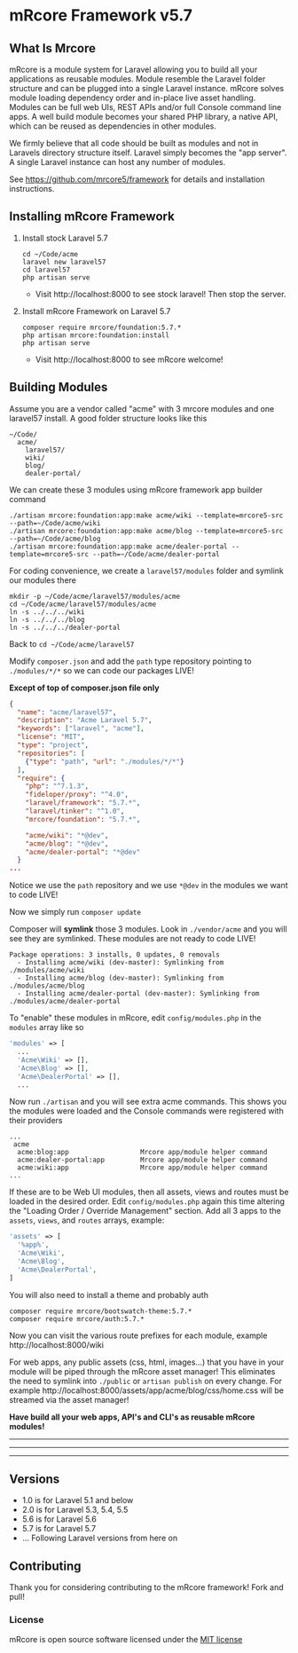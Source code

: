 # mRcore Framework v5.7

## What Is Mrcore

mRcore is a module system for Laravel allowing you to build all your applications as reusable modules.
Module resemble the Laravel folder structure and can be plugged into a single Laravel instance.
mRcore solves module loading dependency order and in-place live asset handling.  Modules can be
full web UIs, REST APIs and/or full Console command line apps.  A well build module becomes your
shared PHP library, a native API, which can be reused as dependencies in other modules.

We firmly believe that all code should be built as modules and not in Laravels directory structure itself.
Laravel simply becomes the "app server".  A single Laravel instance can host any number of modules. 

See https://github.com/mrcore5/framework for details and installation instructions.



## Installing mRcore Framework

1. Install stock Laravel 5.7
	```
	cd ~/Code/acme
	laravel new laravel57
	cd laravel57
	php artisan serve
	```
	* Visit http://localhost:8000 to see stock laravel!  Then stop the server.

2. Install mRcore Framework on Laravel 5.7
	```
	composer require mrcore/foundation:5.7.*
	php artisan mrcore:foundation:install
	php artisan serve
	```
	* Visit http://localhost:8000 to see mRcore welcome!




## Building Modules

Assume you are a vendor called "acme" with 3 mrcore modules and one laravel57 install.
A good folder structure looks like this
```
~/Code/
  acme/
    laravel57/
    wiki/
    blog/
    dealer-portal/
```

We can create these 3 modules using mRcore framework app builder command
```
./artisan mrcore:foundation:app:make acme/wiki --template=mrcore5-src --path=~/Code/acme/wiki
./artisan mrcore:foundation:app:make acme/blog --template=mrcore5-src --path=~/Code/acme/blog
./artisan mrcore:foundation:app:make acme/dealer-portal --template=mrcore5-src --path=~/Code/acme/dealer-portal
```

For coding convenience, we create a `laravel57/modules` folder and symlink our modules there
```
mkdir -p ~/Code/acme/laravel57/modules/acme
cd ~/Code/acme/laravel57/modules/acme
ln -s ../../../wiki
ln -s ../../../blog
ln -s ../../../dealer-portal
```
Back to `cd ~/Code/acme/laravel57`

Modify `composer.json` and add the `path` type repository pointing to `./modules/*/*` so we can code our packages LIVE!

**Except of top of composer.json file only**
```json
{
  "name": "acme/laravel57",
  "description": "Acme Laravel 5.7",
  "keywords": ["laravel", "acme"],
  "license": "MIT",
  "type": "project",
  "repositories": [
    {"type": "path", "url": "./modules/*/*"}
  ],
  "require": {
    "php": "^7.1.3",
    "fideloper/proxy": "^4.0",
    "laravel/framework": "5.7.*",
    "laravel/tinker": "^1.0",
    "mrcore/foundation": "5.7.*",

    "acme/wiki": "*@dev",
    "acme/blog": "*@dev",
    "acme/dealer-portal": "*@dev"
  }
...
```
Notice we use the `path` repository and we use `*@dev` in the modules we want to code LIVE!

Now we simply run `composer update`

Composer will **symlink** those 3 modules.  Look in `./vendor/acme` and you will see they are symlinked.  These modules are not ready to code LIVE! 
```
Package operations: 3 installs, 0 updates, 0 removals
  - Installing acme/wiki (dev-master): Symlinking from ./modules/acme/wiki
  - Installing acme/blog (dev-master): Symlinking from ./modules/acme/blog
  - Installing acme/dealer-portal (dev-master): Symlinking from ./modules/acme/dealer-portal
```

To "enable" these modules in mRcore, edit `config/modules.php` in the `modules` array like so
```php
'modules' => [
  ...
  'Acme\Wiki' => [],
  'Acme\Blog' => [],
  'Acme\DealerPortal' => [],
  ...
```

Now run `./artisan` and you will see extra acme commands.  This shows you the modules were loaded and the Console commands were registered with their providers
```
...
 acme
  acme:blog:app                  Mrcore app/module helper command
  acme:dealer-portal:app         Mrcore app/module helper command
  acme:wiki:app                  Mrcore app/module helper command
...
```

If these are to be Web UI modules, then all assets, views and routes must be loaded in the desired order.  Edit `config/modules.php` again
this time altering the "Loading Order / Override Management" section.  Add all 3 apps to the `assets`, `views`, and `routes` arrays, example:
```php
'assets' => [
  '%app%',
  'Acme\Wiki',
  'Acme\Blog',
  'Acme\DealerPortal',
]
```

You will also need to install a theme and probably auth
```
composer require mrcore/bootswatch-theme:5.7.*
composer require mrcore/auth:5.7.*
```

Now you can visit the various route prefixes for each module, example http://localhost:8000/wiki

For web apps, any public assets (css, html, images...) that you have in your module will be piped through the mRcore asset manager! This eliminates
the need to symlink into `./public` or `artisan publish` on every change.  For example http://localhost:8000/assets/app/acme/blog/css/home.css will be streamed via the asset manager!

**Have build all your web apps, API's and CLI's as reusable mRcore modules!**

----
----
----

## Versions

* 1.0 is for Laravel 5.1 and below
* 2.0 is for Laravel 5.3, 5.4, 5.5
* 5.6 is for Laravel 5.6
* 5.7 is for Laravel 5.7
* ... Following Laravel versions from here on

## Contributing

Thank you for considering contributing to the mRcore framework!  Fork and pull!

### License

mRcore is open source software licensed under the [MIT license](http://mreschke.com/license/mit)















